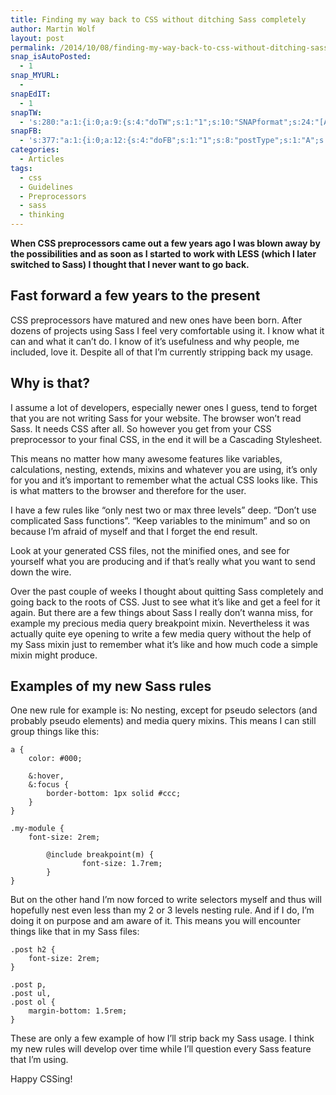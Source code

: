 ```yaml
---
title: Finding my way back to CSS without ditching Sass completely
author: Martin Wolf
layout: post
permalink: /2014/10/08/finding-my-way-back-to-css-without-ditching-sass-completely/
snap_isAutoPosted:
  - 1
snap_MYURL:
  - 
snapEdIT:
  - 1
snapTW:
  - 's:280:"a:1:{i:0;a:9:{s:4:"doTW";s:1:"1";s:10:"SNAPformat";s:24:"[Article] %TITLE%: %URL%";s:8:"attchImg";s:1:"0";s:9:"isAutoImg";s:1:"A";s:8:"imgToUse";s:0:"";s:11:"isPrePosted";s:1:"1";s:8:"isPosted";s:1:"1";s:4:"pgID";s:18:"519854041862787072";s:5:"pDate";s:19:"2014-10-08 14:17:16";}}";'
snapFB:
  - 's:377:"a:1:{i:0;a:12:{s:4:"doFB";s:1:"1";s:8:"postType";s:1:"A";s:10:"AttachPost";s:1:"2";s:10:"SNAPformat";s:35:"New post on MartinWolf.org: %TITLE%";s:9:"isAutoImg";s:1:"A";s:8:"imgToUse";s:0:"";s:9:"isAutoURL";s:1:"A";s:8:"urlToUse";s:0:"";s:11:"isPrePosted";s:1:"1";s:8:"isPosted";s:1:"1";s:4:"pgID";s:31:"711305895599362_776473205749297";s:5:"pDate";s:19:"2014-10-08 14:17:23";}}";'
categories:
  - Articles
tags:
  - css
  - Guidelines
  - Preprocessors
  - sass
  - thinking
---
```

**When CSS preprocessors came out a few years ago I was blown away by the possibilities and as soon as I started to work with LESS (which I later switched to Sass) I thought that I never want to go back.**

## Fast forward a few years to the present

CSS preprocessors have matured and new ones have been born. After dozens of projects using Sass I feel very comfortable using it. I know what it can and what it can’t do. I know of it’s usefulness and why people, me included, love it. Despite all of that I’m currently stripping back my usage.

<!--more-->

## Why is that?

I assume a lot of developers, especially newer ones I guess, tend to forget that you are not writing Sass for your website. The browser won’t read Sass. It needs CSS after all. So however you get from your CSS preprocessor to your final CSS, in the end it will be a Cascading Stylesheet.

This means no matter how many awesome features like variables, calculations, nesting, extends, mixins and whatever you are using, it’s only for you and it’s important to remember what the actual CSS looks like. This is what matters to the browser and therefore for the user.

I have a few rules like “only nest two or max three levels” deep. “Don’t use complicated Sass functions”. “Keep variables to the minimum” and so on because I’m afraid of myself and that I forget the end result.

Look at your generated CSS files, not the minified ones, and see for yourself what you are producing and if that’s really what you want to send down the wire.

Over the past couple of weeks I thought about quitting Sass completely and going back to the roots of CSS. Just to see what it’s like and get a feel for it again. But there are a few things about Sass I really don’t wanna miss, for example my precious media query breakpoint mixin. Nevertheless it was actually quite eye opening to write a few media query without the help of my Sass mixin just to remember what it’s like and how much code a simple mixin might produce.

## Examples of my new Sass rules

One new rule for example is: No nesting, except for pseudo selectors (and probably pseudo elements) and media query mixins. This means I can still group things like this:

<pre><code class="lang-scss">a {
    color: #000;

    &:hover,
    &:focus {
        border-bottom: 1px solid #ccc;
    }
}

.my-module {
    font-size: 2rem;

        @include breakpoint(m) {
                font-size: 1.7rem;
        }
}</code></pre>

But on the other hand I’m now forced to write selectors myself and thus will hopefully nest even less than my 2 or 3 levels nesting rule. And if I do, I’m doing it on purpose and am aware of it. This means you will encounter things like that in my Sass files:

<pre><code class="lang-scss">.post h2 {
    font-size: 2rem;
}

.post p,
.post ul,
.post ol {
    margin-bottom: 1.5rem;
}</code></pre>

These are only a few example of how I’ll strip back my Sass usage. I think my new rules will develop over time while I’ll question every Sass feature that I’m using.

Happy CSSing!